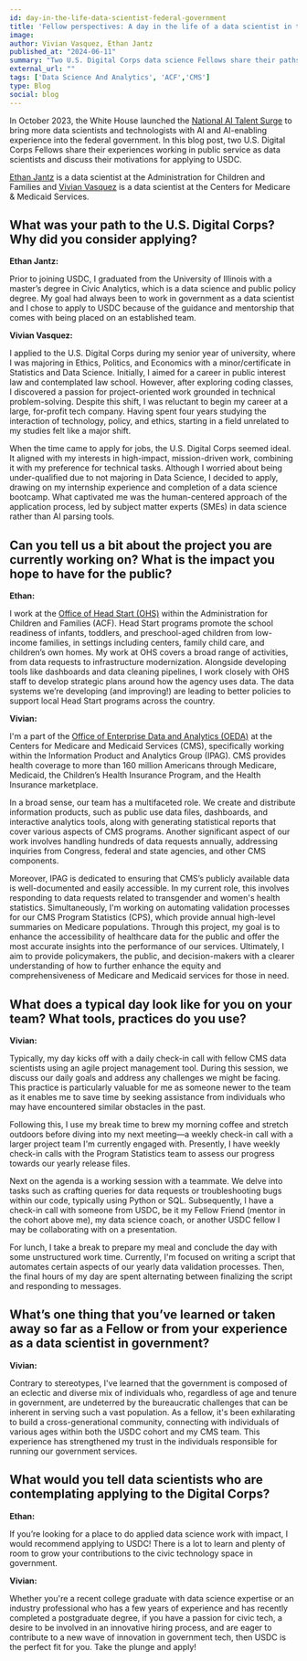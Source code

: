 ```yaml
---
id: day-in-the-life-data-scientist-federal-government
title: 'Fellow perspectives: A day in the life of a data scientist in the federal government'
image: 
author: Vivian Vasquez, Ethan Jantz
published_at: "2024-06-11"
summary: "Two U.S. Digital Corps data science Fellows share their paths and experiences as data scientists in the federal government."
external_url: ""
tags: ['Data Science And Analytics', 'ACF','CMS']
type: Blog
social: blog
---
```


In October 2023, the White House launched the [National AI Talent Surge](https://ai.gov/apply/) to bring more data scientists and technologists with AI and AI-enabling experience into the federal government. 
In this blog post, two U.S. Digital Corps Fellows share their experiences working in public service as data scientists and discuss their motivations for applying to USDC.

[Ethan Jantz](https://digitalcorps.gsa.gov/fellows/ethan-jantz/) is a data scientist at the Administration for Children and Families and [Vivian Vasquez](https://digitalcorps.gsa.gov/fellows/vivian-vasquez/) is a data scientist at the Centers for Medicare & Medicaid Services.

## What was your path to the U.S. Digital Corps? Why did you consider applying?

**Ethan Jantz:**

Prior to joining USDC, I graduated from the University of Illinois with a master’s degree in Civic Analytics, which is a data science and public policy degree. 
My goal had always been to work in government as a data scientist and I chose to apply to USDC because of the guidance and mentorship that comes with being placed on an established team.

**Vivian Vasquez:**

I applied to the U.S. Digital Corps during my senior year of university, where I was majoring in Ethics, Politics, and Economics with a minor/certificate in Statistics and Data Science. 
Initially, I aimed for a career in public interest law and contemplated law school. However, after exploring coding classes, I discovered a passion for project-oriented work grounded in technical problem-solving. 
Despite this shift, I was reluctant to begin my career at a large, for-profit tech company. Having spent four years studying the interaction of technology, policy, and ethics, starting in a field unrelated to my studies felt like a major shift.

When the time came to apply for jobs, the U.S. Digital Corps seemed ideal. 
It aligned with my interests in high-impact, mission-driven work, combining it with my preference for technical tasks. 
Although I worried about being under-qualified due to not majoring in Data Science, I decided to apply, drawing on my internship experience and completion of a data science bootcamp. 
What captivated me was the human-centered approach of the application process, led by subject matter experts (SMEs) in data science rather than AI parsing tools.

## Can you tell us a bit about the project you are currently working on? What is the impact you hope to have for the public?

**Ethan:**

I work at the [Office of Head Start (OHS)](https://www.acf.hhs.gov/ohs) within the Administration for Children and Families (ACF). 
Head Start programs promote the school readiness of infants, toddlers, and preschool-aged children from low-income families, in settings including centers, family child care, and children’s own homes. 
My work at OHS covers a broad range of activities, from data requests to infrastructure modernization. 
Alongside developing tools like dashboards and data cleaning pipelines, I work closely with OHS staff to develop strategic plans around how the agency uses data. 
The data systems we’re developing (and improving!) are leading to better policies to support local Head Start programs across the country.

**Vivian:**

I'm a part of the [Office of Enterprise Data and Analytics (OEDA)](https://www.cms.gov/about-cms/leadership/office-enterprise-data-analytics) at the Centers for Medicare and Medicaid Services (CMS), specifically working within the Information Product and Analytics Group (IPAG). 
CMS provides health coverage to more than 160 million Americans through Medicare, Medicaid, the Children’s Health Insurance Program, and the Health Insurance marketplace.

In a broad sense, our team has a multifaceted role. We create and distribute information products, such as public use data files, dashboards, and interactive analytics tools, along with generating statistical reports that cover various aspects of CMS programs. 
Another significant aspect of our work involves handling hundreds of data requests annually, addressing inquiries from Congress, federal and state agencies, and other CMS components.

Moreover, IPAG is dedicated to ensuring that CMS’s publicly available data is well-documented and easily accessible. 
In my current role, this involves responding to data requests related to transgender and women's health statistics. Simultaneously, I'm working on automating validation processes for our CMS Program Statistics (CPS), which provide annual high-level summaries on Medicare populations. 
Through this project, my goal is to enhance the accessibility of healthcare data for the public and offer the most accurate insights into the performance of our services. 
Ultimately, I aim to provide policymakers, the public, and decision-makers with a clearer understanding of how to further enhance the equity and comprehensiveness of Medicare and Medicaid services for those in need.

## What does a typical day look like for you on your team? What tools, practices do you use?

**Vivian:**

Typically, my day kicks off with a daily check-in call with fellow CMS data scientists using an agile project management tool. 
During this session, we discuss our daily goals and address any challenges we might be facing. 
This practice is particularly valuable for me as someone newer to the team as it enables me to save time by seeking assistance from individuals who may have encountered similar obstacles in the past.

Following this, I use my break time to brew my morning coffee and stretch outdoors before diving into my next meeting—a weekly check-in call with a larger project team I'm currently engaged with. 
Presently, I have weekly check-in calls with the Program Statistics team to assess our progress towards our yearly release files.

Next on the agenda is a working session with a teammate. We delve into tasks such as crafting queries for data requests or troubleshooting bugs within our code, typically using Python or SQL. 
Subsequently, I have a check-in call with someone from USDC, be it my Fellow Friend (mentor in the cohort above me), my data science coach, or another USDC fellow I may be collaborating with on a presentation.

For lunch, I take a break to prepare my meal and conclude the day with some unstructured work time. Currently, I'm focused on writing a script that automates certain aspects of our yearly data validation processes. 
Then, the final hours of my day are spent alternating between finalizing the script and responding to messages.

## What’s one thing that you’ve learned or taken away so far as a Fellow or from your experience as a data scientist in government?

**Vivian:**

Contrary to stereotypes, I've learned that the government is composed of an eclectic and diverse mix of individuals who, regardless of age and tenure in government, are undeterred by the bureaucratic challenges that can be inherent in serving such a vast population. 
As a fellow, it's been exhilarating to build a cross-generational community, connecting with individuals of various ages within both the USDC cohort and my CMS team. 
This experience has strengthened my trust in the individuals responsible for running our government services. 

## What would you tell data scientists who are contemplating applying to the Digital Corps?

**Ethan:**

If you’re looking for a place to do applied data science work with impact, I would recommend applying to USDC! 
There is a lot to learn and plenty of room to grow your contributions to the civic technology space in government.

**Vivian:**

Whether you're a recent college graduate with data science expertise or an industry professional who has a few years of experience and has recently completed a postgraduate degree, if you have a passion for civic tech, a desire to be involved in an innovative hiring process, and are eager to contribute to a new wave of innovation in government tech, then USDC is the perfect fit for you. Take the plunge and apply! 
